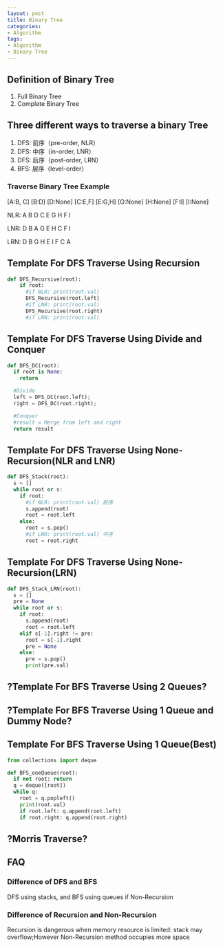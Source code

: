 ```yaml
---
layout: post
title: Binary Tree
categories:
- Algorithm
tags:
- Algorithm
- Binary Tree
---
```


## Definition of Binary Tree
1. Full Binary Tree
2. Complete Binary Tree

## Three different ways to traverse a binary Tree
1. DFS: 前序（pre-order, NLR）
2. DFS: 中序（in-order, LNR）
3. DFS: 后序（post-order, LRN）
4. BFS: 层序（level-order）

### Traverse Binary Tree Example
[A:B, C]
[B:D]
[D:None]
[C:E,F]
[E:G,H]
[G:None]
[H:None]
[F:I]
[I:None]


NLR: A B D C E G H F I

LNR: D B A G E H C F I

LRN: D B G H E I F C A


## Template For DFS Traverse Using Recursion
~~~py
def DFS_Recursive(root):
    if root:
      #if NLR: print(root.val)
      DFS_Recursive(root.left)
      #if LNR: print(root.val)
      DFS_Recursive(root.right)
      #if LRN: print(root.val)
~~~

## Template For DFS Traverse Using Divide and Conquer

~~~py
def DFS_DC(root):
  if root is None:
    return

  #Divide
  left = DFS_DC(root.left);
  right = DFS_DC(root.right);

  #Conquer
  #result = Merge from left and right
  return result
~~~

## Template For DFS Traverse Using None-Recursion(NLR and LNR)

~~~py
def DFS_Stack(root):
  s = []
  while root or s:
    if root:
      #if NLR: print(root.val) 前序
      s.append(root)
      root = root.left
    else:
      root = s.pop()
      #if LNR: print(root.val) 中序
      root = root.right
~~~

## Template For DFS Traverse Using None-Recursion(LRN)

~~~py
def DFS_Stack_LRN(root):
  s = []
  pre = None
  while root or s:
    if root:
      s.append(root)
      root = root.left
    elif s[-1].right != pre:
      root = s[-1].right
      pre = None
    else:
      pre = s.pop()
      print(pre.val)
~~~

## ?Template For BFS Traverse Using 2 Queues?
## ?Template For BFS Traverse Using 1 Queue and Dummy Node?
## Template For BFS Traverse Using 1 Queue(Best)

~~~py
from collections import deque

def BFS_oneQueue(root):
  if not root: return
  q = deque([root])
  while q:
    root = q.popleft()
    print(root.val)
    if root.left: q.append(root.left)
    if root.right: q.append(root.right)
~~~

## ?Morris Traverse?

## FAQ
### Difference of DFS and BFS
DFS using stacks, and BFS using queues if Non-Recursion
### Difference of Recursion and Non-Recursion
Recursion is dangerous when memory resource is limited: stack may overflow;However Non-Recursion method occupies more space
